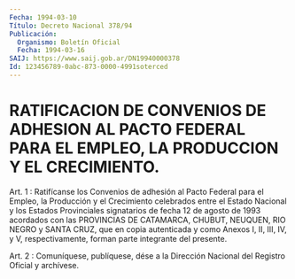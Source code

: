 ```yaml
---
Fecha: 1994-03-10
Título: Decreto Nacional 378/94
Publicación:
  Organismo: Boletín Oficial
  Fecha: 1994-03-16
SAIJ: https://www.saij.gob.ar/DN19940000378
Id: 123456789-0abc-873-0000-4991soterced
---
```

# RATIFICACION DE CONVENIOS DE ADHESION AL PACTO FEDERAL PARA EL EMPLEO, LA PRODUCCION Y EL CRECIMIENTO.

<a id="1"></a>
Art. 1 : Ratifícanse los Convenios de adhesión al Pacto Federal para  el Empleo, la Producción y el Crecimiento celebrados entre el Estado  Nacional y los Estados Provinciales signatarios de fecha 12 de agosto  de  1993  acordados  con  las  PROVINCIAS  DE CATAMARCA, CHUBUT,  NEUQUEN,  RIO NEGRO y SANTA CRUZ, que en copia autenticada y como Anexos I, II,  III,  IV,  y V, respectivamente, forman parte integrante del presente.

<a id="2"></a>
Art. 2 : Comuníquese, publíquese, dése a la Dirección Nacional del Registro Oficial y archívese.